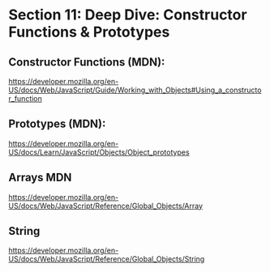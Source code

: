 # Section 11: Deep Dive: Constructor Functions & Prototypes


## Constructor Functions (MDN):
https://developer.mozilla.org/en-US/docs/Web/JavaScript/Guide/Working_with_Objects#Using_a_constructor_function

## Prototypes (MDN):
https://developer.mozilla.org/en-US/docs/Learn/JavaScript/Objects/Object_prototypes

## Arrays MDN

https://developer.mozilla.org/en-US/docs/Web/JavaScript/Reference/Global_Objects/Array

## String

https://developer.mozilla.org/en-US/docs/Web/JavaScript/Reference/Global_Objects/String

